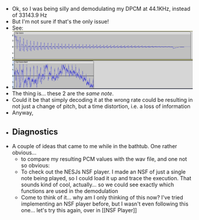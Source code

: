 - Ok, so I was being silly and demodulating my DPCM at 44.1KHz, instead of 33143.9 Hz
- But I'm not sure if that's the only issue!
- See:
- ![image.png](../assets/image_1707011695162_0.png)
- The thing is... these 2 are the *same note*.
- Could it be that simply decoding it at the wrong rate could be resulting in not just a change of pitch, but a time distortion, i.e. a loss of information
- Anyway,
- ## Diagnostics
- A couple of ideas that came to me while in the bathtub. One rather obvious...
	- to compare my resulting PCM values with the wav file, and one not so obvious:
	- To check out the NESJs NSF player. I made an NSF of just a single note being played, so I could load it up and trace the execution. That sounds kind of cool, actually... so we could see exactly which functions are used in the demodulation
	- Come to think of it... why am I only thinking of this now? I've tried implementing an NSF player before, but I wasn't even following this one... let's try this again, over in [[NSF Player]]